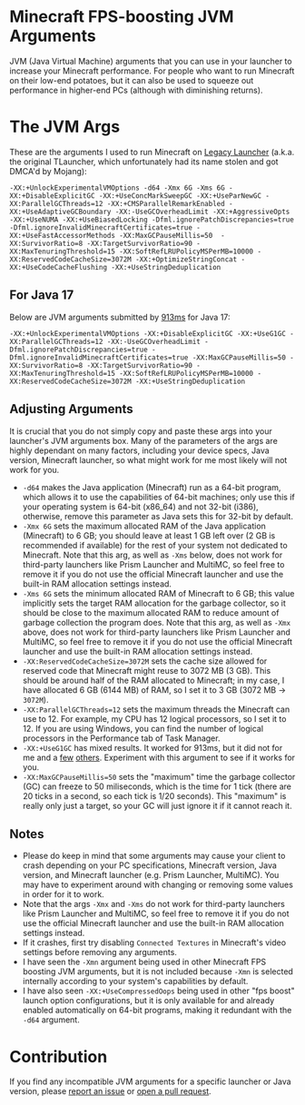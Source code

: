 # Minecraft FPS-boosting JVM Arguments

JVM (Java Virtual Machine) arguments that you can use in your launcher to increase your Minecraft performance. For people who want to run Minecraft on their low-end potatoes, but it can also be used to squeeze out performance in higher-end PCs (although with diminishing returns).

# The JVM Args

These are the arguments I used to run Minecraft on [Legacy Launcher](https://docs.llaun.ch/en/launcher/source) (a.k.a. the original TLauncher, which unfortunately had its name stolen and got DMCA'd by Mojang):

`
-XX:+UnlockExperimentalVMOptions -d64 -Xmx 6G -Xms 6G -XX:+DisableExplicitGC -XX:+UseConcMarkSweepGC -XX:+UseParNewGC -XX:ParallelGCThreads=12 -XX:+CMSParallelRemarkEnabled -XX:+UseAdaptiveGCBoundary -XX:-UseGCOverheadLimit -XX:+AggressiveOpts -XX:+UseNUMA -XX:+UseBiasedLocking -Dfml.ignorePatchDiscrepancies=true -Dfml.ignoreInvalidMinecraftCertificates=true -XX:+UseFastAccessorMethods -XX:MaxGCPauseMillis=50  -XX:SurvivorRatio=8 -XX:TargetSurvivorRatio=90 -XX:MaxTenuringThreshold=15 -XX:SoftRefLRUPolicyMSPerMB=10000 -XX:ReservedCodeCacheSize=3072M -XX:+OptimizeStringConcat -XX:+UseCodeCacheFlushing -XX:+UseStringDeduplication
`

## For Java 17

Below are JVM arguments submitted by [913ms](https://github.com/de-soot/mc-fps-jvm-args/issues/3) for Java 17:

`
-XX:+UnlockExperimentalVMOptions -XX:+DisableExplicitGC -XX:+UseG1GC -XX:ParallelGCThreads=12 -XX:-UseGCOverheadLimit -Dfml.ignorePatchDiscrepancies=true -Dfml.ignoreInvalidMinecraftCertificates=true -XX:MaxGCPauseMillis=50 -XX:SurvivorRatio=8 -XX:TargetSurvivorRatio=90 -XX:MaxTenuringThreshold=15 -XX:SoftRefLRUPolicyMSPerMB=10000 -XX:ReservedCodeCacheSize=3072M -XX:+UseStringDeduplication
`

## Adjusting Arguments

It is crucial that you do not simply copy and paste these args into your launcher's JVM arguments box. Many of the parameters of the args are highly dependant on many factors, including your device specs, Java version, Minecraft launcher, so what might work for me most likely will not work for you.

- `-d64` makes the Java application (Minecraft) run as a 64-bit program, which allows it to use the capabilities of 64-bit machines; only use this if your operating system is 64-bit (x86_64) and not 32-bit (i386), otherwise, remove this parameter as Java sets this for 32-bit by default.
- `-Xmx 6G` sets the maximum allocated RAM of the Java application (Minecraft) to 6 GB; you should leave at least 1 GB left over (2 GB is recommended if available) for the rest of your system not dedicated to Minecraft. Note that this arg, as well as `-Xms` below, does not work for third-party launchers like Prism Launcher and MultiMC, so feel free to remove it if you do not use the official Minecraft launcher and use the built-in RAM allocation settings instead.
- `-Xms 6G` sets the minimum allocated RAM of Minecraft to 6 GB; this value implicitly sets the target RAM allocation for the garbage collector, so it should be close to the maximum allocated RAM to reduce amount of garbage collection the program does. Note that this arg, as well as `-Xmx` above, does not work for third-party launchers like Prism Launcher and MultiMC, so feel free to remove it if you do not use the official Minecraft launcher and use the built-in RAM allocation settings instead.
- `-XX:ReservedCodeCacheSize=3072M` sets the cache size allowed for reserved code that Minecraft might reuse to 3072 MB (3 GB). This should be around half of the RAM allocated to Minecraft; in my case, I have allocated 6 GB (6144 MB) of RAM, so I set it to 3 GB (3072 MB -> `3072M`).
- `-XX:ParallelGCThreads=12` sets the maximum threads the Minecraft can use to 12. For example, my CPU has 12 logical processors, so I set it to 12. If you are using Windows, you can find the number of logical processors in the Performance tab of Task Manager.
- `-XX:+UseG1GC` has mixed results. It worked for 913ms, but it did not for me and a [few](https://www.reddit.com/r/feedthebeast/comments/b1ol67/garbage_collection_freeze_troubleshooting) [others](https://www.reddit.com/r/feedthebeast/comments/5jhuk9/modded_mc_and_memory_usage_a_history_with_a). Experiment with this argument to see if it works for you.
- `-XX:MaxGCPauseMillis=50` sets the "maximum" time the garbage collector (GC) can freeze to 50 miliseconds, which is the time for 1 tick (there are 20 ticks in a second, so each tick is 1/20 seconds). This "maximum" is really only just a target, so your GC will just ignore it if it cannot reach it.

## Notes
- Please do keep in mind that some arguments may cause your client to crash depending on your PC specifications, Minecraft version, Java version, and Minecraft launcher (e.g. Prism Launcher, MultiMC). You may have to experiment around with changing or removing some values in order for it to work.
- Note that the args `-Xmx` and `-Xms` do not work for third-party launchers like Prism Launcher and MultiMC, so feel free to remove it if you do not use the official Minecraft launcher and use the built-in RAM allocation settings instead.
- If it crashes, first try disabling `Connected Textures` in Minecraft's video settings before removing any arguments.
- I have seen the `-Xmn` argument being used in other Minecraft FPS boosting JVM arguments, but it is not included because `-Xmn` is selected internally according to your system's capabilities by default.
- I have also seen `-XX:+UseCompressedOops` being used in other "fps boost" launch option configurations, but it is only available for and already enabled automatically on 64-bit programs, making it redundant with the `-d64` argument.

# Contribution

If you find any incompatible JVM arguments for a specific launcher or Java version, please [report an issue](https://github.com/de-soot/mc-fps-jvm-args/issues) or [open a pull request](https://github.com/de-soot/mc-fps-jvm-args/pulls).

